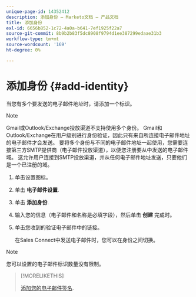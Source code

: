 ```yaml
---
unique-page-id: 14352412
description: 添加身份 — Marketo文档 — 产品文档
title: 添加身份
exl-id: 6656b852-1c72-4a0a-b641-7ef1925f22a7
source-git-commit: 8b9b2b83f5dc8908f9794d1ee387299edaae31b3
workflow-type: tm+mt
source-wordcount: '169'
ht-degree: 0%

---
```


# 添加身份 {#add-identity}

当您有多个要发送的电子邮件地址时，请添加一个标识。

>[!NOTE]
>
>Gmail或Outlook/Exchange投放渠道不支持使用多个身份。 Gmail和Outlook/Exchange在用户级别进行身份验证，因此只有来自所连接电子邮件地址的电子邮件才会发送。 要将多个身份与不同的电子邮件地址一起使用，您需要连接第三方SMTP提供商（电子邮件投放渠道），以便您注册要从中发送的电子邮件域。 这允许用户连接到SMTP投放渠道，并从任何电子邮件地址发送，只要他们是一个已注册的域。

1. 单击设置图标。

1. 单击 **电子邮件设置**.

1. 单击 **添加身份**.

1. 输入您的信息（电子邮件和名称是必填字段），然后单击 **创建** 完成时。

1. 单击您收到的验证电子邮件中的链接。

   在Sales Connect中发送电子邮件时，您可以在身份之间切换。

>[!NOTE]
>
>您可以设置的电子邮件标识数量没有限制。

>[!MORELIKETHIS]
>
>[添加您的电子邮件签名](/help/marketo/product-docs/marketo-sales-connect/getting-started/email-settings/add-your-email-signature.md).
